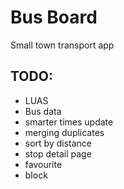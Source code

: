# Bus Board

Small town transport app

## TODO:

* LUAS
* Bus data
* smarter times update
* merging duplicates 
* sort by distance
* stop detail page
* favourite
* block
